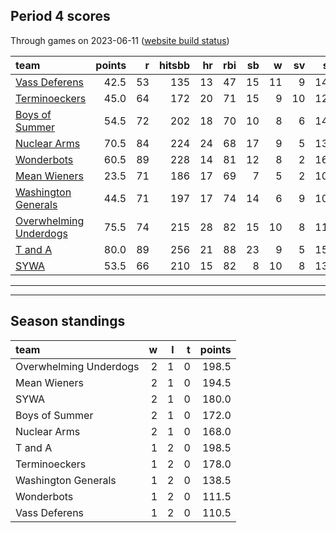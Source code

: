 

## Period 4 scores

Through games on 2023-06-11 ([website build status](https://github.com/brian-bot/pl-site/actions))


|team                   | points|  r| hitsbb| hr| rbi| sb|  w| sv|  so|   era|  whip|
|:----------------------|------:|--:|------:|--:|---:|--:|--:|--:|---:|-----:|-----:|
|[Vass Deferens](./vassdeferens)|   42.5| 53|    135| 13|  47| 15| 11|  9| 140| 4.673| 1.308|
|[Terminoeckers](./terminoeckers)|   45.0| 64|    172| 20|  71| 15|  9| 10| 127| 4.803| 1.399|
|[Boys of Summer](./boysofsummer)|   54.5| 72|    202| 18|  70| 10|  8|  6| 148| 3.796| 1.197|
|[Nuclear Arms](./nucleararms)|   70.5| 84|    224| 24|  68| 17|  9|  5| 133| 2.615| 1.076|
|[Wonderbots](./wonderbots)|   60.5| 89|    228| 14|  81| 12|  8|  2| 165| 4.170| 1.158|
|[Mean Wieners](./meanwieners)|   23.5| 71|    186| 17|  69|  7|  5|  2| 108| 4.692| 1.308|
|[Washington Generals](./washingtongenerals)|   44.5| 71|    197| 17|  74| 14|  6|  9| 109| 4.426| 1.287|
|[Overwhelming Underdogs](./overwhelmingunderdogs)|   75.5| 74|    215| 28|  82| 15| 10|  8| 116| 3.070| 1.146|
|[T and A](./tanda)     |   80.0| 89|    256| 21|  88| 23|  9|  5| 150| 3.759| 1.225|
|[SYWA](./sywa)         |   53.5| 66|    210| 15|  82|  8| 10|  8| 139| 4.339| 1.286|

* * *
* * *

## Season standings


|team                   |  w|  l|  t| points|
|:----------------------|--:|--:|--:|------:|
|Overwhelming Underdogs |  2|  1|  0|  198.5|
|Mean Wieners           |  2|  1|  0|  194.5|
|SYWA                   |  2|  1|  0|  180.0|
|Boys of Summer         |  2|  1|  0|  172.0|
|Nuclear Arms           |  2|  1|  0|  168.0|
|T and A                |  1|  2|  0|  198.5|
|Terminoeckers          |  1|  2|  0|  178.0|
|Washington Generals    |  1|  2|  0|  138.5|
|Wonderbots             |  1|  2|  0|  111.5|
|Vass Deferens          |  1|  2|  0|  110.5|


